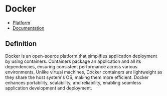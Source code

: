 # Docker

- [Platform](https://www.docker.com/)
- [Documentation](https://docs.docker.com/)

## Definition
Docker is an open-source platform that simplifies application deployment by using containers. Containers package an application and all its dependencies, ensuring consistent performance across various environments. Unlike virtual machines, Docker containers are lightweight as they share the host system's OS, making them more efficient. Docker enhances portability, scalability, and reliability, enabling seamless application development and deployment.